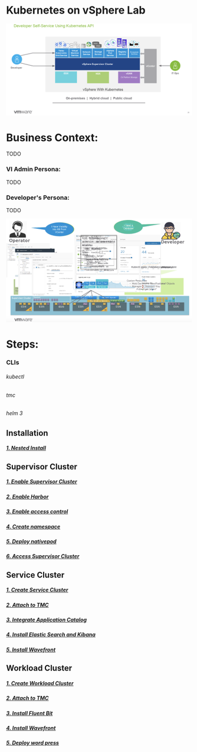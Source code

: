 # Kubernetes on vSphere Lab

![](./images/supervisor-cluster1.png)

# Business Context:
TODO

### VI Admin Persona:

TODO

### Developer's Persona:

TODO

![](./images/supervisor-cluster2.png)



# Steps:

### CLIs
###### kubectl
###### tmc
###### helm 3

## Installation

##### [1. Nested Install](./nestedinstall)

## Supervisor Cluster

##### [1. Enable Supervisor Cluster](./supervisorcluster/enablecluster)
##### [2. Enable Harbor](./supervisorcluster/enableharbor)
##### [3. Enable access control](./supervisorcluster/accesscontrol)
##### [4. Create namespace](./supervisorcluster/namespace)
##### [5. Deploy nativepod](./supervisorcluster/nativepod)
##### [6. Access Supervisor Cluster](./supervisorcluster/accesscluster)

## Service Cluster

##### [1. Create Service Cluster](./servicecluster/createservicecluster)
##### [2. Attach to TMC](./servicecluster/attachclustertotmc)
##### [3. Integrate Application Catalog](./servicecluster/integrateapplicationcatalog)
##### [4. Install Elastic Search and Kibana](./servicecluster/EK)
##### [5. Install Wavefront](./servicecluster/wavefront)

## Workload Cluster

##### [1. Create Workload Cluster](./workloadcluster/createworkloadcluster)
##### [2. Attach to TMC](./workloadcluster/attachclustertotmc)
##### [3. Install Fluent Bit](./workloadcluster/logging)
##### [4. Install Wavefront](./workloadcluster/wavefront)
##### [5. Deploy word press](./workloadcluster/deployworkloads)